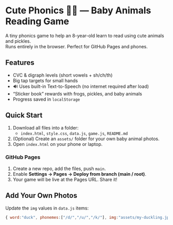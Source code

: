 # Cute Phonics 🐸🥒 — Baby Animals Reading Game

A tiny phonics game to help an 8-year-old learn to read using cute animals and pickles.  
Runs entirely in the browser. Perfect for GitHub Pages and phones.

## Features
- CVC & digraph levels (short vowels + sh/ch/th)
- Big tap targets for small hands
- 🔊 Uses built-in Text-to-Speech (no internet required after load)
- “Sticker book” rewards with frogs, pickles, and baby animals
- Progress saved in `localStorage`

## Quick Start
1. Download all files into a folder:
   - `index.html`, `style.css`, `data.js`, `game.js`, `README.md`
2. (Optional) Create an `assets/` folder for your own baby animal photos.
3. Open `index.html` on your phone or laptop.

### GitHub Pages
1. Create a new repo, add the files, push `main`.
2. Enable **Settings → Pages → Deploy from branch (main / root)**.
3. Your game will be live at the Pages URL. Share it!

## Add Your Own Photos
Update the `img` values in `data.js` items:
```js
{ word:"duck", phonemes:["/d/","/u/","/k/"], img:"assets/my-duckling.jpg", caption:"duckling" }
